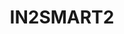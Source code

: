 ---
layout: page
title: IN2SMART2
description: Intelligent Innovative Smart Maintenance of Assets by integRated Technologies 2
img: assets/img/IN2SMART2.png
redirect: https://projects.shift2rail.org/s2r_ip3_n.aspx?p=IN2SMART2
importance: 1
category: work
---